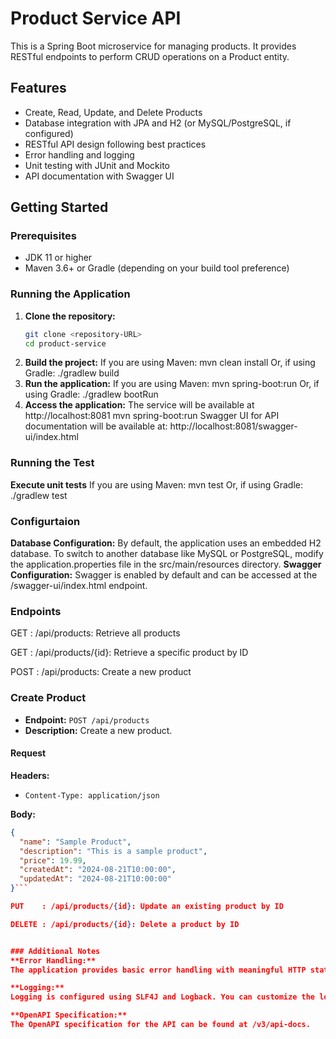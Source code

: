 # Product Service API

This is a Spring Boot microservice for managing products. It provides RESTful endpoints to perform CRUD operations on a Product entity.

## Features

- Create, Read, Update, and Delete Products
- Database integration with JPA and H2 (or MySQL/PostgreSQL, if configured)
- RESTful API design following best practices
- Error handling and logging
- Unit testing with JUnit and Mockito
- API documentation with Swagger UI

## Getting Started

### Prerequisites

- JDK 11 or higher
- Maven 3.6+ or Gradle (depending on your build tool preference)

### Running the Application

1. **Clone the repository:**
   ```bash
   git clone <repository-URL>
   cd product-service

2. **Build the project:**
     If you are using Maven:
       mvn clean install
     Or, if using Gradle:
       ./gradlew build
3. **Run the application:**
     If you are using Maven:
       mvn spring-boot:run
     Or, if using Gradle:
       ./gradlew bootRun
3. **Access the application:**
     The service will be available at http://localhost:8081
       mvn spring-boot:run
     Swagger UI for API documentation will be available at:
       http://localhost:8081/swagger-ui/index.html
       

### Running the Test

**Execute unit tests**
  If you are using Maven:
    mvn test
  Or, if using Gradle:
    ./gradlew test
    
### Configurtaion
**Database Configuration:**
By default, the application uses an embedded H2 database. To switch to another database like MySQL or PostgreSQL, modify the application.properties file in the src/main/resources directory.
**Swagger Configuration:**
Swagger is enabled by default and can be accessed at the /swagger-ui/index.html endpoint.

### Endpoints
GET    : /api/products: Retrieve all products

GET    : /api/products/{id}: Retrieve a specific product by ID

POST   : /api/products: Create a new product
### Create Product

- **Endpoint:** `POST /api/products`
- **Description:** Create a new product.

#### Request

**Headers:**
- `Content-Type: application/json`

**Body:**
```json
{
  "name": "Sample Product",
  "description": "This is a sample product",
  "price": 19.99,
  "createdAt": "2024-08-21T10:00:00",
  "updatedAt": "2024-08-21T10:00:00"
}```

PUT    : /api/products/{id}: Update an existing product by ID

DELETE : /api/products/{id}: Delete a product by ID


### Additional Notes
**Error Handling:**
The application provides basic error handling with meaningful HTTP status codes.

**Logging:**
Logging is configured using SLF4J and Logback. You can customize the logging level in the application.properties file.

**OpenAPI Specification:**
The OpenAPI specification for the API can be found at /v3/api-docs.

